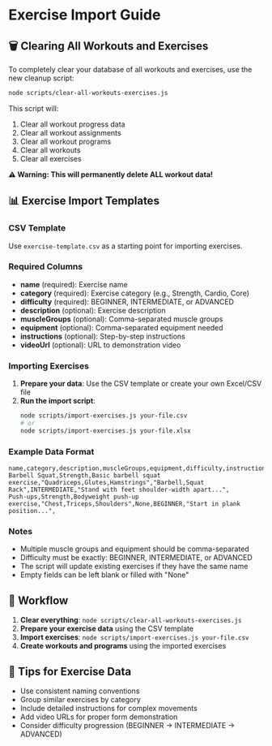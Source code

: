 # Exercise Import Guide

## 🗑️ Clearing All Workouts and Exercises

To completely clear your database of all workouts and exercises, use the new cleanup script:

```bash
node scripts/clear-all-workouts-exercises.js
```

This script will:
1. Clear all workout progress data
2. Clear all workout assignments
3. Clear all workout programs
4. Clear all workouts
5. Clear all exercises

**⚠️ Warning: This will permanently delete ALL workout data!**

## 📊 Exercise Import Templates

### CSV Template
Use `exercise-template.csv` as a starting point for importing exercises.

### Required Columns
- **name** (required): Exercise name
- **category** (required): Exercise category (e.g., Strength, Cardio, Core)
- **difficulty** (required): BEGINNER, INTERMEDIATE, or ADVANCED
- **description** (optional): Exercise description
- **muscleGroups** (optional): Comma-separated muscle groups
- **equipment** (optional): Comma-separated equipment needed
- **instructions** (optional): Step-by-step instructions
- **videoUrl** (optional): URL to demonstration video

### Importing Exercises

1. **Prepare your data**: Use the CSV template or create your own Excel/CSV file
2. **Run the import script**:
   ```bash
   node scripts/import-exercises.js your-file.csv
   # or
   node scripts/import-exercises.js your-file.xlsx
   ```

### Example Data Format

```csv
name,category,description,muscleGroups,equipment,difficulty,instructions,videoUrl
Barbell Squat,Strength,Basic barbell squat exercise,"Quadriceps,Glutes,Hamstrings","Barbell,Squat Rack",INTERMEDIATE,"Stand with feet shoulder-width apart...",
Push-ups,Strength,Bodyweight push-up exercise,"Chest,Triceps,Shoulders",None,BEGINNER,"Start in plank position...",
```

### Notes
- Multiple muscle groups and equipment should be comma-separated
- Difficulty must be exactly: BEGINNER, INTERMEDIATE, or ADVANCED
- The script will update existing exercises if they have the same name
- Empty fields can be left blank or filled with "None"

## 🔄 Workflow

1. **Clear everything**: `node scripts/clear-all-workouts-exercises.js`
2. **Prepare your exercise data** using the CSV template
3. **Import exercises**: `node scripts/import-exercises.js your-file.csv`
4. **Create workouts and programs** using the imported exercises

## 📝 Tips for Exercise Data

- Use consistent naming conventions
- Group similar exercises by category
- Include detailed instructions for complex movements
- Add video URLs for proper form demonstration
- Consider difficulty progression (BEGINNER → INTERMEDIATE → ADVANCED)








